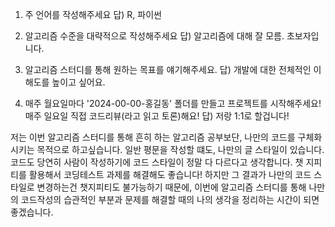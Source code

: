 1. 주 언어를 작성해주세요
답) R, 파이썬

2. 알고리즘 수준을 대략적으로 작성해주세요
답) 알고리즘에 대해 잘 모름. 초보자입니다.

3. 알고리즘 스터디를 통해 원하는 목표를 얘기해주세요.
답) 개발에 대한 전체적인 이해도를 높이고 싶어요.

4. 매주 월요일마다 '2024-00-00-홍길동' 폴더를 만들고 프로젝트를 시작해주세요! 매주 일요일 직접 코드리뷰(라고 읽고 토론)해요!
답) 저랑 1:1로 할겁니다!


저는 이번 알고리즘 스터디를 통해 흔히 하는 알고리즘 공부보단, 나만의 코드를 구체화 시키는 목적으로 하고싶습니다.
일반 평문을 작성할 떄도, 나만의 글 스타일이 있습니다. 코드도 당연히 사람이 작성하기에 코드 스타일이 정말 다 다르다고 생각합니다.
챗 지피티를 활용해서 코딩테스트 과제를 해결해도 좋습니다! 하지만 그 결과가 나만의 코드 스타일로 변경하는건 챗지피티도 불가능하기 때문에,
이번에 알고리즘 스터디를 통해 나만의 코드작성의 습관적인 부분과 문제를 해결할 때의 나의 생각을 정리하는 시간이 되면 좋겠습니다.
